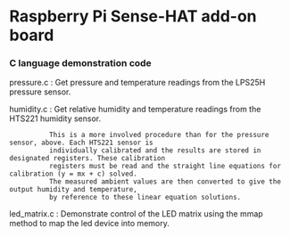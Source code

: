 # Raspberry Pi Sense-HAT add-on board

### C language demonstration code


pressure.c  : Get pressure and temperature readings from the LPS25H pressure sensor.


humidity.c  : Get relative humidity and temperature readings from the HTS221 humidity sensor.

              This is a more involved procedure than for the pressure sensor, above. Each HTS221 sensor is
              individually calibrated and the results are stored in designated registers. These calibration
              registers must be read and the straight line equations for calibration (y = mx + c) solved.
              The measured ambient values are then converted to give the output humidity and temperature,
              by reference to these linear equation solutions.


led_matrix.c  : Demonstrate control of the LED matrix using the mmap method to map the led device into memory.
